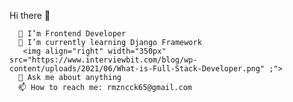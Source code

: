  Hi there 👋


  
      🔭 I’m Frontend Developer
      🌱 I’m currently learning Django Framework
       <img align="right" width="350px" src="https://www.interviewbit.com/blog/wp-content/uploads/2021/06/What-is-Full-Stack-Developer.png" ;">
      💬 Ask me about anything
      📫 How to reach me: rmzncck65@gmail.com
   
   
 
